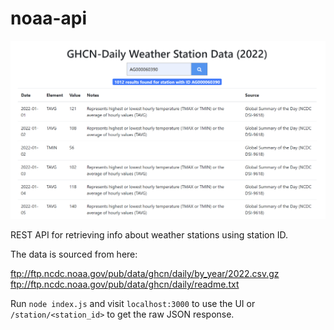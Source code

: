 # noaa-api

![image of GHCN API](./public/image.png)

REST API for retrieving info about weather stations using station ID.

The data is sourced from here:

ftp://ftp.ncdc.noaa.gov/pub/data/ghcn/daily/by_year/2022.csv.gz
ftp://ftp.ncdc.noaa.gov/pub/data/ghcn/daily/readme.txt

Run `node index.js` and visit `localhost:3000` to use the UI or `/station/<station_id>` to get the raw JSON response.
